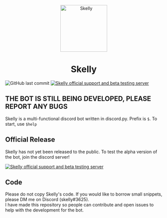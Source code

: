 <p align="center">
  <img alt="Skelly" src="https://media.discordapp.net/attachments/953360620978323517/973971817674973204/assassination_c_room.jpg" width="150px" />
  <h1 align="center">Skelly</h1>
</p>

![GitHub last commit](https://img.shields.io/github/last-commit/skelly1301/skelly)
[![Skelly official support and beta testing server](https://discord.com/api/guilds/977236894389772368/widget.png?style=shield)](https://discord.gg/tkPsx5WbK8)
## THE BOT IS STILL BEING DEVELOPED, PLEASE REPORT ANY BUGS

Skelly is a multi-functional discord bot written in discord.py. Prefix is `$`. To start, use `$help`

## Official Release
Skelly has not yet been released to the public. To test the alpha version of the bot, join the discord server!

[![Skelly official support and beta testing server](https://discord.com/api/guilds/977236894389772368/widget.png?style=banner3)](https://discord.gg/tkPsx5WbK8)

## Code
Please do not copy Skelly's code. If you would like to borrow small snippets, please DM me on Discord (skelly#3625).
<br> I have made this repository so people can contribute and open issues to help with the development for the bot.